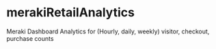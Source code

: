 # merakiRetailAnalytics
Meraki Dashboard Analytics for (Hourly, daily, weekly) visitor, checkout, purchase counts
